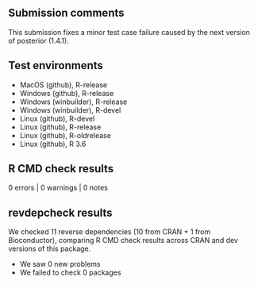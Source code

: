 ## Submission comments
This submission fixes a minor test case failure caused by the next version of posterior (1.4.1).

## Test environments
* MacOS (github), R-release
* Windows (github), R-release
* Windows (winbuilder), R-release
* Windows (winbuilder), R-devel
* Linux (github), R-devel
* Linux (github), R-release
* Linux (github), R-oldrelease
* Linux (github), R 3.6

## R CMD check results
0 errors | 0 warnings | 0 notes

## revdepcheck results

We checked 11 reverse dependencies (10 from CRAN + 1 from Bioconductor), comparing R CMD check results across CRAN and dev versions of this package.

 * We saw 0 new problems
 * We failed to check 0 packages

